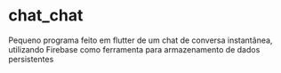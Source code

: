 # chat_chat
Pequeno programa feito em flutter de um chat de conversa instantânea, utilizando Firebase como ferramenta para armazenamento de dados persistentes
